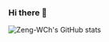 ### Hi there 👋

![Zeng-WCh's GitHub stats](https://github-readme-stats.vercel.app/api?username=Zeng-WCh&show_icons=true&theme=radical&count_private=true)

<!--
**Zeng-WCh/Zeng-WCh** is a ✨ _special_ ✨ repository because its `README.md` (this file) appears on your GitHub profile.

Here are some ideas to get you started:

- 🔭 I’m currently working on ...
- 🌱 I’m currently learning ...
- 👯 I’m looking to collaborate on ...
- 🤔 I’m looking for help with ...
- 💬 Ask me about ...
- 📫 How to reach me: ...
- 😄 Pronouns: ...
- ⚡ Fun fact: ...
-->
